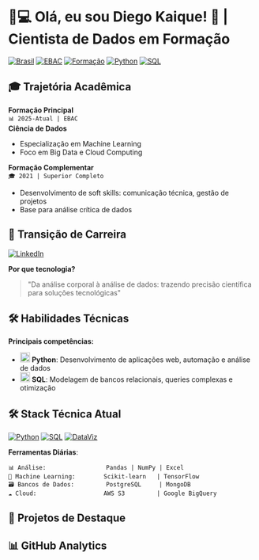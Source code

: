 # 👨💻 Olá, eu sou Diego Kaique! 👋  | Cientista de Dados em Formação

[![Brasil](https://img.shields.io/badge/-Brasileiro-009C3B?logo=openstreetmap&logoColor=white)](https://www.gov.br/pt-br)
[![EBAC](https://img.shields.io/badge/EBAC-Student-8A2BE2?logo=academia&logoColor=white)](https://ebaconline.com.br)
[![Formação](https://img.shields.io/badge/Superior_Completo-✓-success?logo=graduation-cap)]()
[![Python](https://img.shields.io/badge/Python-3776AB?logo=python&logoColor=white)](https://www.python.org)
[![SQL](https://img.shields.io/badge/SQL-4479A1?logo=postgresql&logoColor=white)](https://en.wikipedia.org/wiki/SQL)

## 🎓 Trajetória Acadêmica

**Formação Principal**  
`📊 2025-Atual | EBAC`  
**Ciência de Dados**  
- Especialização em Machine Learning
- Foco em Big Data e Cloud Computing

**Formação Complementar**  
`🎓 2021 | Superior Completo`  
- Desenvolvimento de soft skills: comunicação técnica, gestão de projetos
- Base para análise crítica de dados

## 💼 Transição de Carreira
[![LinkedIn](https://img.shields.io/badge/LinkedIn-Transição_Tech-blue?logo=linkedin)]([https://www.linkedin.com/in/diego-kaique-9ba3697b/])

**Por que tecnologia?**  
> "Da análise corporal à análise de dados: trazendo precisão científica para soluções tecnológicas"
## 🛠️ Habilidades Técnicas

**Principais competências:**
- <img src="https://cdn-icons-png.flaticon.com/512/5968/5968350.png" width="20"> **Python**: Desenvolvimento de aplicações web, automação e análise de dados
- <img src="https://cdn.worldvectorlogo.com/logos/postgresql.svg" width="20"> **SQL**: Modelagem de bancos relacionais, queries complexas e otimização
## 🛠 Stack Técnica Atual
[![Python](https://img.shields.io/badge/Python-Expert-3776AB?logo=python)](https://www.python.org)
[![SQL](https://img.shields.io/badge/SQL-Advanced-4479A1?logo=amazonaws)](https://en.wikipedia.org/wiki/SQL)
[![DataViz](https://img.shields.io/badge/Visualização_de_Dados-Power_BI-yellow?logo=powerbi)]()

**Ferramentas Diárias**:
```text
📊 Análise:                 Pandas | NumPy | Excel 
🤖 Machine Learning:        Scikit-learn   | TensorFlow
🗃️ Bancos de Dados:         PostgreSQL     | MongoDB
☁️ Cloud:                   AWS S3         | Google BigQuery
```

## 🌟 Projetos de Destaque


## 📊 GitHub Analytics
